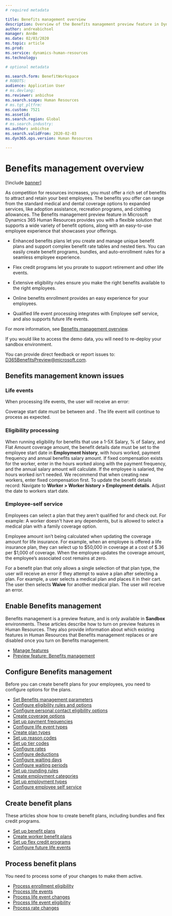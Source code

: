 ```yaml
---
# required metadata

title: Benefits management overview
description: Overview of the Benefits management preview feature in Dynamics 365 Human Resources. Offer your employees extended benefits options with an easy-to-use online experience.
author: andreabichsel
manager: AnnBe
ms.date: 02/03/2020
ms.topic: article
ms.prod: 
ms.service: dynamics-human-resources
ms.technology: 

# optional metadata

ms.search.form: BenefitWorkspace
# ROBOTS: 
audience: Application User
# ms.devlang: 
ms.reviewer: anbichse
ms.search.scope: Human Resources
# ms.tgt_pltfrm: 
ms.custom: 7521
ms.assetid: 
ms.search.region: Global
# ms.search.industry: 
ms.author: anbichse
ms.search.validFrom: 2020-02-03
ms.dyn365.ops.version: Human Resources

---
```


# Benefits management overview

[!include [banner](includes/preview-feature.md)]

As competition for resources increases, you must offer a rich set of benefits to attract and retain your best employees. The benefits you offer can range from the standard medical and dental coverage options to expanded services, like adoption assistance, recreation programs, and clothing allowances. The Benefits management preview feature in Microsoft Dynamics 365 Human Resources provides you with a flexible solution that supports a wide variety of benefit options, along with an easy-to-use employee experience that showcases your offerings.

- Enhanced benefits plans let you create and manage unique benefit plans and support complex benefit rate tables and nested tiers. You can easily create benefit programs, bundles, and auto-enrollment rules for a seamless employee experience.

- Flex credit programs let you prorate to support retirement and other life events.

- Extensive eligibility rules ensure you make the right benefits available to the right employees.

- Online benefits enrollment provides an easy experience for your employees.

- Qualified life event processing integrates with Employee self service, and also supports future life events.

For more information, see [Benefits management overview](https://docs.microsoft.com/dynamics365/human-resources/hr-benefits-management-overview).

If you would like to access the demo data, you will need to re-deploy your sandbox environment.

You can provide direct feedback or report issues to:  D365BenefitsPreview@microsoft.com.

## Benefits management known issues

### Life events

When processing life events, the user will receive an error:

Coverage start date must be between <beginning of plan period> and <end of plan period>. The life event will continue to process as expected.

### Eligibility processing

When running eligibility for benefits that use a 1-5X Salary, % of Salary, and Flat Amount coverage amount, the benefit details date must be set to the employee start date in **Employment history**, with hours worked, payment frequency and annual benefits salary amount. If fixed compensation exists for the worker, enter in the hours worked along with the payment frequency, and the annual salary amount will calculate. If the employee is salaried, the hours worked isn't needed. We recommend that when creating new workers, enter fixed compensation first. To update the benefit details record:  Navigate to **Worker > Worker history > Employment details**. Adjust the date to workers start date.

### Employee-self service

Employees can select a plan that they aren't qualified for and check out.  For example: A worker doesn't have any dependents, but is allowed to select a medical plan with a family coverage option.

Employee amount isn’t being calculated when updating the coverage amount for life insurance. For example, when an employee is offered a life insurance plan, they can select up to $50,000 in coverage at a cost of $.36 per $1,000 of coverage.  When the employee updates the coverage amount, the employee’s associated cost remains at zero.

For a benefit plan that only allows a single selection of that plan type, the user will receive an error if they attempt to waive a plan after selecting a plan. For example, a user selects a medical plan and places it in their cart. The user then selects **Waive** for another medical plan. The user will receive an error.
















## Enable Benefits management

Benefits management is a preview feature, and is only available in **Sandbox** environments. These articles describe how to turn on preview features in Human Resources. They also provide information about which existing features in Human Resources that Benefits management replaces or are disabled once you turn on Benefits management.

- [Manage features](hr-admin-manage-features.md)
- [Preview feature: Benefits management](hr-admin-manage-features.md?preview-feature-benefits-management)

## Configure Benefits management

Before you can create benefit plans for your employees, you need to configure options for the plans.

- [Set Benefits management parameters](hr-benefits-setup-parameters.md)
- [Configure eligibility rules and options](hr-benefits-setup-eligibility-rules.md)
- [Configure personal contact eligibility options](hr-benefits-setup-contact-eligibility-options.md)
- [Create coverage options](hr-benefits-setup-coverage-options.md)
- [Set up payment frequencies](hr-benefits-setup-payment-frequencies.md)
- [Configure life event types](hr-benefits-setup-life-event-types.md)
- [Create plan types](hr-benefits-setup-plan-types.md)
- [Set up reason codes](hr-benefits-setup-reason-codes.md)
- [Set up tier codes](hr-benefits-setup-tier-codes.md)
- [Configure rates](hr-benefits-setup-rates.md)
- [Configure deductions](hr-benefits-setup-deductions.md)
- [Configure waiting days](hr-benefits-setup-waiting-days.md)
- [Configure waiting periods](hr-benefits-setup-waiting-periods.md)
- [Set up rounding rules](hr-benefits-setup-rounding-rules.md)
- [Create employment categories](hr-benefits-setup-employment-categories.md)
- [Set up employment types](hr-benefits-setup-employment-types.md)
- [Configure employee self service](hr-benefits-setup-employee-self-service.md)

## Create benefit plans

These articles show how to create benefit plans, including bundles and flex credit programs.

- [Set up benefit plans](hr-benefits-plans-setup.md)
- [Create worker benefit plans](hr-benefits-plans-worker.md)
- [Set up flex credit programs](hr-benefits-plans-flex-credit-programs.md)
- [Configure future life events](hr-benefits-plans-future-life-events.md)

## Process benefit plans

You need to process some of your changes to make them active.

- [Process enrollment eligibility](hr-benefits-process-enrollment-eligibility.md)
- [Process life events](hr-benefits-process-life-events.md)
- [Process life event changes](hr-benefits-process-life-event-changes.md)
- [Process life event eligibility](hr-benefits-process-life-event-eligibility.md)
- [Process rate changes](hr-benefits-process-rate-changes.md)

